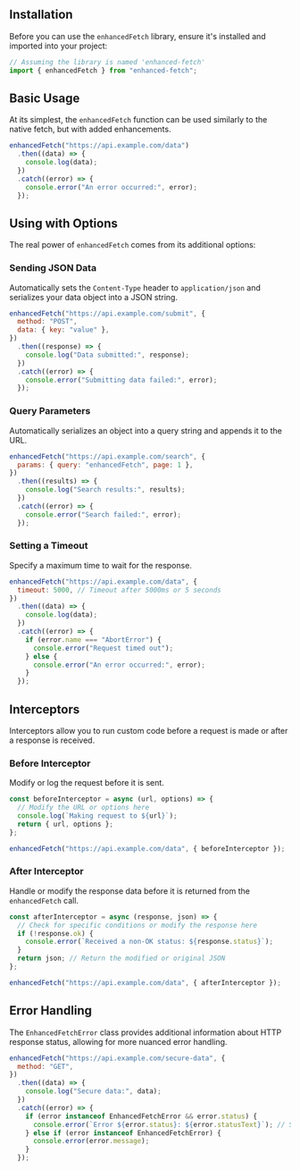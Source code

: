 ## Installation

Before you can use the `enhancedFetch` library, ensure it's installed and imported into your project:

```javascript
// Assuming the library is named 'enhanced-fetch'
import { enhancedFetch } from "enhanced-fetch";
```

## Basic Usage

At its simplest, the `enhancedFetch` function can be used similarly to the native fetch, but with added enhancements.

```javascript
enhancedFetch("https://api.example.com/data")
  .then((data) => {
    console.log(data);
  })
  .catch((error) => {
    console.error("An error occurred:", error);
  });
```

## Using with Options

The real power of `enhancedFetch` comes from its additional options:

### Sending JSON Data

Automatically sets the `Content-Type` header to `application/json` and serializes your data object into a JSON string.

```javascript
enhancedFetch("https://api.example.com/submit", {
  method: "POST",
  data: { key: "value" },
})
  .then((response) => {
    console.log("Data submitted:", response);
  })
  .catch((error) => {
    console.error("Submitting data failed:", error);
  });
```

### Query Parameters

Automatically serializes an object into a query string and appends it to the URL.

```javascript
enhancedFetch("https://api.example.com/search", {
  params: { query: "enhancedFetch", page: 1 },
})
  .then((results) => {
    console.log("Search results:", results);
  })
  .catch((error) => {
    console.error("Search failed:", error);
  });
```

### Setting a Timeout

Specify a maximum time to wait for the response.

```javascript
enhancedFetch("https://api.example.com/data", {
  timeout: 5000, // Timeout after 5000ms or 5 seconds
})
  .then((data) => {
    console.log(data);
  })
  .catch((error) => {
    if (error.name === "AbortError") {
      console.error("Request timed out");
    } else {
      console.error("An error occurred:", error);
    }
  });
```

## Interceptors

Interceptors allow you to run custom code before a request is made or after a response is received.

### Before Interceptor

Modify or log the request before it is sent.

```javascript
const beforeInterceptor = async (url, options) => {
  // Modify the URL or options here
  console.log(`Making request to ${url}`);
  return { url, options };
};

enhancedFetch("https://api.example.com/data", { beforeInterceptor });
```

### After Interceptor

Handle or modify the response data before it is returned from the `enhancedFetch` call.

```javascript
const afterInterceptor = async (response, json) => {
  // Check for specific conditions or modify the response here
  if (!response.ok) {
    console.error(`Received a non-OK status: ${response.status}`);
  }
  return json; // Return the modified or original JSON
};

enhancedFetch("https://api.example.com/data", { afterInterceptor });
```

## Error Handling

The `EnhancedFetchError` class provides additional information about HTTP response status, allowing for more nuanced error handling.

```javascript
enhancedFetch("https://api.example.com/secure-data", {
  method: "GET",
})
  .then((data) => {
    console.log("Secure data:", data);
  })
  .catch((error) => {
    if (error instanceof EnhancedFetchError && error.status) {
      console.error(`Error ${error.status}: ${error.statusText}`); // Status != 2xx
    } else if (error instanceof EnhancedFetchError) {
      console.error(error.message);
    }
  });
```
